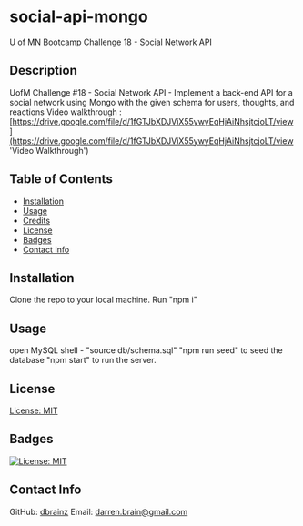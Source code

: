 # social-api-mongo
U of MN Bootcamp Challenge 18 - Social Network API

  ## Description
  UofM Challenge #18 - Social Network API - Implement a back-end API for a social network using Mongo with the given schema for users, thoughts, and reactions
  Video walkthrough : [https://drive.google.com/file/d/1fGTJbXDJViX55ywyEqHjAiNhsjtcjoLT/view](https://drive.google.com/file/d/1fGTJbXDJViX55ywyEqHjAiNhsjtcjoLT/view 'Video Walkthrough')

  ## Table of Contents
  - [Installation](#installation)
  - [Usage](#usage)
  - [Credits](#credits)
  - [License](#license)
  - [Badges](#badges)
  - [Contact Info](#contact)

  <a id="installation"></a>
  ## Installation
  Clone the repo to your local machine.
  Run "npm i"

  <a id="usage"></a>
  ## Usage
  open MySQL shell - "source db/schema.sql"
  "npm run seed" to seed the database
  "npm start" to run the server.

  <a id="license"></a>
  ## License
  [License: MIT](https://opensource.org/licenses/MIT 'MIT License')

  <a id="badges"></a>
  ## Badges
  [![License: MIT](https://img.shields.io/badge/License-MIT-yellow.svg)](https://opensource.org/licenses/MIT)

  <a id="contact"></a>
  ## Contact Info
  GitHub: [dbrainz](https://github.com/dbrainz 'GitHub profile')  Email: [darren.brain@gmail.com](mailto:darren.brain@gmail.com 'Email address')